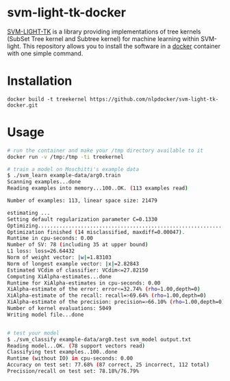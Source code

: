 svm-light-tk-docker
===================

[SVM-LIGHT-TK](http://disi.unitn.it/moschitti/Tree-Kernel.htm) is a library
providing implementations of tree kernels (SubSet Tree kernel and Subtree kernel)
for machine learning within SVM-light. 
This repository allows you to install the software in a [docker](https://www.docker.com/)
container with one simple command.

Installation
============

``docker build -t treekernel https://github.com/nlpdocker/svm-light-tk-docker.git``


Usage
=====

```bash
# run the container and make your /tmp directory available to it
docker run -v /tmp:/tmp -ti treekernel

# train a model on Moschitti's example data
$ ./svm_learn example-data/arg0.train 
Scanning examples...done
Reading examples into memory...100..OK. (113 examples read)

Number of examples: 113, linear space size: 21479

estimating ...
Setting default regularization parameter C=0.1330
Optimizing...................................................................done. (68 iterations)
Optimization finished (14 misclassified, maxdiff=0.00047).
Runtime in cpu-seconds: 0.00
Number of SV: 78 (including 35 at upper bound)
L1 loss: loss=26.64432
Norm of weight vector: |w|=1.83103
Norm of longest example vector: |x|=2.82843
Estimated VCdim of classifier: VCdim<=27.82150
Computing XiAlpha-estimates...done
Runtime for XiAlpha-estimates in cpu-seconds: 0.00
XiAlpha-estimate of the error: error<=32.74% (rho=1.00,depth=0)
XiAlpha-estimate of the recall: recall=>69.64% (rho=1.00,depth=0)
XiAlpha-estimate of the precision: precision=>66.10% (rho=1.00,depth=0)
Number of kernel evaluations: 5049
Writing model file...done


# test your model
$ ./svm_classify example-data/arg0.test svm_model output.txt       
Reading model...OK. (78 support vectors read)
Classifying test examples..100..done
Runtime (without IO) in cpu-seconds: 0.00
Accuracy on test set: 77.68% (87 correct, 25 incorrect, 112 total)
Precision/recall on test set: 78.18%/76.79%
```
